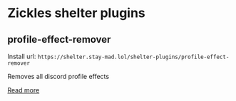 # Zickles shelter plugins
## profile-effect-remover

Install url: `https://shelter.stay-mad.lol/shelter-plugins/profile-effect-remover`

Removes all discord profile effects

[Read more](./profile-effect-remover/)
